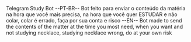 Telegram Study Bot
--PT-BR--
Bot feito para enviar o conteúdo da matéria na hora que você mais precisa, na hora que você quer ESTUDAR e não colar, colar é errado, faça por sua conta e risco
--EN--
Bot made to send the contents of the matter at the time you most need, when you want and not studying necklace, studying necklace wrong, do at your own risk